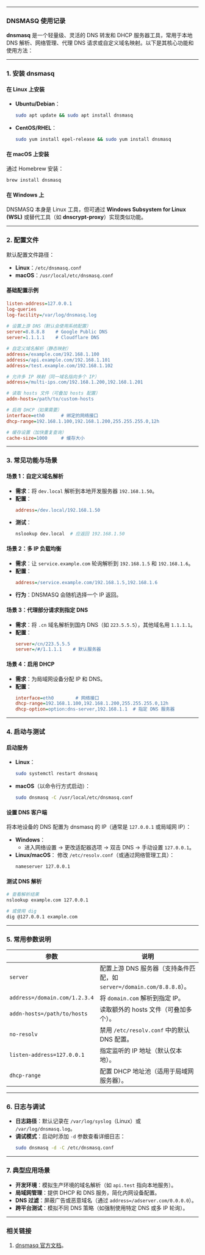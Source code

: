 

---

### **DNSMASQ 使用记录**
**dnsmasq** 是一个轻量级、灵活的 DNS 转发和 DHCP 服务器工具，常用于本地 DNS 解析、网络管理、代理 DNS 请求或自定义域名映射。以下是其核心功能和使用方法：

---

### **1. 安装 dnsmasq**
#### **在 Linux 上安装**
- **Ubuntu/Debian**：
  ```bash
  sudo apt update && sudo apt install dnsmasq
  ```
- **CentOS/RHEL**：
  ```bash
  sudo yum install epel-release && sudo yum install dnsmasq
  ```

#### **在 macOS 上安装**
通过 Homebrew 安装：
```bash
brew install dnsmasq
```

#### **在 Windows 上**
DNSMASQ 本身是 Linux 工具，但可通过 **Windows Subsystem for Linux (WSL)** 或替代工具（如 **dnscrypt-proxy**）实现类似功能。

---

### **2. 配置文件**
默认配置文件路径：
- **Linux**：`/etc/dnsmasq.conf`
- **macOS**：`/usr/local/etc/dnsmasq.conf`

#### **基础配置示例**
```ini
listen-address=127.0.0.1
log-queries
log-facility=/var/log/dnsmasq.log
 
# 设置上游 DNS（默认会使用系统配置）
server=8.8.8.8    # Google Public DNS
server=1.1.1.1    # Cloudflare DNS

# 自定义域名解析（静态映射）
address=/example.com/192.168.1.100
address=/api.example.com/192.168.1.101
address=/test.example.com/192.168.1.102

# 允许多 IP 映射（同一域名指向多个 IP）
address=/multi-ips.com/192.168.1.200,192.168.1.201

# 读取 hosts 文件（可叠加 hosts 配置）
addn-hosts=/path/to/custom-hosts

# 启用 DHCP（如果需要）
interface=eth0      # 绑定的网络接口
dhcp-range=192.168.1.100,192.168.1.200,255.255.255.0,12h

# 缓存设置（加快重复查询）
cache-size=1000     # 缓存大小
```

---

### **3. 常见功能与场景**
#### **场景 1：自定义域名解析**
- **需求**：将 `dev.local` 解析到本地开发服务器 `192.168.1.50`。
- **配置**：
  ```ini
  address=/dev.local/192.168.1.50
  ```
- **测试**：
  ```bash
  nslookup dev.local  # 应返回 192.168.1.50
  ```

#### **场景 2：多 IP 负载均衡**
- **需求**：让 `service.example.com` 轮询解析到 `192.168.1.5` 和 `192.168.1.6`。
- **配置**：
  ```ini
  address=/service.example.com/192.168.1.5,192.168.1.6
  ```
- **行为**：DNSMASQ 会随机选择一个 IP 返回。

#### **场景 3：代理部分请求到指定 DNS**
- **需求**：将 `.cn` 域名解析到国内 DNS（如 `223.5.5.5`），其他域名用 `1.1.1.1`。
- **配置**：
  ```ini
  server=/cn/223.5.5.5
  server=/#/1.1.1.1    # 默认服务器
  ```

#### **场景 4：启用 DHCP**
- **需求**：为局域网设备分配 IP 和 DNS。
- **配置**：
  ```ini
  interface=eth0        # 网络接口
  dhcp-range=192.168.1.100,192.168.1.200,255.255.255.0,12h
  dhcp-option=option:dns-server,192.168.1.1  # 指定 DNS 服务器
  ```

---

### **4. 启动与测试**
#### **启动服务**
- **Linux**：
  ```bash
  sudo systemctl restart dnsmasq
  ```
- **macOS**（以命令行方式启动）：
  ```bash
  sudo dnsmasq -C /usr/local/etc/dnsmasq.conf
  ```

#### **设置 DNS 客户端**
将本地设备的 DNS 配置为 dnsmasq 的 IP（通常是 `127.0.0.1` 或局域网 IP）：
- **Windows**：
  - 进入网络设置 → 更改适配器选项 → 双击 DNS → 手动设置 `127.0.0.1`。
- **Linux/macOS**：
  修改 `/etc/resolv.conf`（或通过网络管理工具）：
  ```bash
  nameserver 127.0.0.1
  ```

#### **测试 DNS 解析**
```bash
# 查看解析结果
nslookup example.com 127.0.0.1

# 或使用 dig
dig @127.0.0.1 example.com
```

---

### **5. 常用参数说明**
| 参数                          | 说明                                                                 |
|-------------------------------|--------------------------------------------------------------------|
| `server`                      | 配置上游 DNS 服务器（支持条件匹配，如 `server=/domain.com/8.8.8.8`）。 |
| `address=/domain.com/1.2.3.4` | 将 `domain.com` 解析到指定 IP。                                     |
| `addn-hosts=/path/to/hosts`   | 读取额外的 hosts 文件（可叠加多个）。                               |
| `no-resolv`                   | 禁用 `/etc/resolv.conf` 中的默认 DNS 配置。                        |
| `listen-address=127.0.0.1`     | 指定监听的 IP 地址（默认仅本地）。                                 |
| `dhcp-range`                  | 配置 DHCP 地址池（适用于局域网服务器）。                           |

---

### **6. 日志与调试**
- **日志路径**：默认记录在 `/var/log/syslog`（Linux）或 `/var/log/dnsmasq.log`。
- **调试模式**：启动时添加 `-d` 参数查看详细日志：
  ```bash
  sudo dnsmasq -d -C /etc/dnsmasq.conf
  ```

---

### **7. 典型应用场景**
- **开发环境**：模拟生产环境的域名解析（如 `api.test` 指向本地服务）。
- **局域网管理**：提供 DHCP 和 DNS 服务，简化内网设备配置。
- **DNS 过滤**：屏蔽广告或恶意域名（通过 `address=/adserver.com/0.0.0.0`）。
- **跨平台测试**：模拟不同 DNS 策略（如强制使用特定 DNS 或多 IP 轮询）。

---

### **相关链接**

1. [dnsmasq 官方文档](http://www.thekelleys.org.uk/dnsmasq/docs/dnsmasq-man.html)。